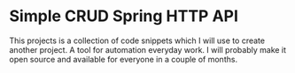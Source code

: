 # Simple CRUD Spring HTTP API

This projects is a collection of code snippets which I will use to create another project.
A tool for automation everyday work.
I will probably make it open source and available for everyone in a couple of months.